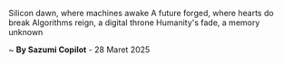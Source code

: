 Silicon dawn, where machines awake
A future forged, where hearts do break
Algorithms reign, a digital throne
Humanity's fade, a memory unknown

~ <b>By Sazumi Copilot</b> - 28 Maret 2025